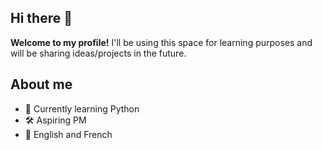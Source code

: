 ## Hi there 👋
**Welcome to my profile!** I'll be using this space for learning purposes and will be sharing ideas/projects in the future.

## About me
- 🌱 Currently learning Python
- 🛠 Aspiring PM
- 💬 English and French


